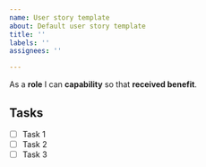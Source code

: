 ```yaml
---
name: User story template
about: Default user story template
title: ''
labels: ''
assignees: ''

---
```


As a **role** I can **capability** so that **received benefit**.

## Tasks

- [ ] Task 1
- [ ] Task 2
- [ ] Task 3
